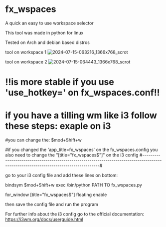 # fx_wspaces
A quick an easy to use workspace selector

This tool was made in python for linux

Tested on Arch and debian based distros

tool on workspace 1 
![2024-07-15-063216_1366x768_scrot](https://github.com/user-attachments/assets/83ba2625-e145-4102-8c17-125ff0616e3c)

tool on workspace 2
![2024-07-15-064443_1366x768_scrot](https://github.com/user-attachments/assets/8db59dfc-b7ff-471d-b03a-7a28156195b7)

# !!is more stable if you use 'use_hotkey=' on fx_wspaces.conf!!
# if you have a tilling wm like i3 follow these steps: exaple on i3

#you can change the: $mod+Shift+w

#if you changed the 'app_title=fx_wspaces' on the fx_wspaces.config you also need to change the "[title="fx_wspaces$"]" on the i3 config
#--------------------------------------------------------------------------------------------------------------------------------------#

go to your i3 config file and add these lines on bottom: 

bindsym $mod+Shift+w exec /bin/python PATH TO fx_wspaces.py

for_window [title="fx_wspaces$"] floating enable

then save the config file and run the program

For further info about the i3 config go to the official documentation: https://i3wm.org/docs/userguide.html
